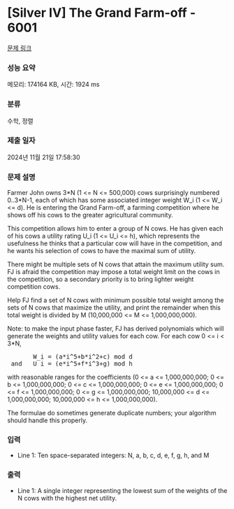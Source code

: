 # [Silver IV] The Grand Farm-off - 6001 

[문제 링크](https://www.acmicpc.net/problem/6001) 

### 성능 요약

메모리: 174164 KB, 시간: 1924 ms

### 분류

수학, 정렬

### 제출 일자

2024년 11월 21일 17:58:30

### 문제 설명

<p>Farmer John owns 3*N (1 <= N <= 500,000) cows surprisingly numbered 0..3*N-1, each of which has some associated integer weight W_i (1 <= W_i <= d). He is entering the Grand Farm-off, a farming competition where he shows off his cows to the greater agricultural community.</p>

<p>This competition allows him to enter a group of N cows. He has given each of his cows a utility rating U_i (1 <= U_i <= h), which represents the usefulness he thinks that a particular cow will have in the competition, and he wants his selection of cows to have the maximal sum of utility.</p>

<p>There might be multiple sets of N cows that attain the maximum utility sum. FJ is afraid the competition may impose a total weight limit on the cows in the competition, so a secondary priority is to bring lighter weight competition cows.</p>

<p>Help FJ find a set of N cows with minimum possible total weight among the sets of N cows that maximize the utility, and print the remainder when this total weight is divided by M (10,000,000 <= M <= 1,000,000,000).</p>

<p>Note: to make the input phase faster, FJ has derived polynomials which will generate the weights and utility values for each cow. For each cow 0 <= i < 3*N,</p>

<pre>       W_i = (a*i^5+b*i^2+c) mod d
 and   U_i = (e*i^5+f*i^3+g) mod h</pre>

<p>with reasonable ranges for the coefficients (0 <= a <= 1,000,000,000; 0 <= b <= 1,000,000,000; 0 <= c <= 1,000,000,000; 0 <= e <= 1,000,000,000; 0 <= f <= 1,000,000,000; 0 <= g <= 1,000,000,000; 10,000,000 <= d <= 1,000,000,000; 10,000,000 <= h <= 1,000,000,000).</p>

<p>The formulae do sometimes generate duplicate numbers; your algorithm should handle this properly.</p>

### 입력 

 <ul>
	<li>Line 1: Ten space-separated integers: N, a, b, c, d, e, f, g, h, and M</li>
</ul>

### 출력 

 <ul>
	<li>Line 1: A single integer representing the lowest sum of the weights of the N cows with the highest net utility.</li>
</ul>

<p> </p>

